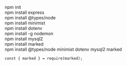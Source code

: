 npm init  
npm install express  
npm install @types/node  
npm install minimist  
npm install dotenv  
npm install -g nodemon  
npm install mysql2  
npm install marked  
npm install @types/node minimist dotenv mysql2 marked  
  
```
const { marked } = require(marked);
```